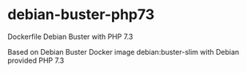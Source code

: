 # debian-buster-php73
Dockerfile Debian Buster with PHP 7.3

Based on Debian Buster Docker image debian:buster-slim with Debian provided PHP 7.3

